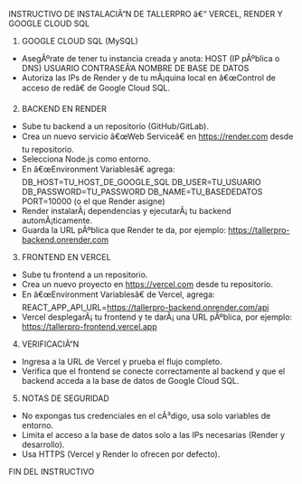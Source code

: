 INSTRUCTIVO DE INSTALACIÃ“N DE TALLERPRO â€“ VERCEL, RENDER Y GOOGLE CLOUD SQL

1. GOOGLE CLOUD SQL (MySQL)
- AsegÃºrate de tener tu instancia creada y anota:
  HOST (IP pÃºblica o DNS)
  USUARIO
  CONTRASEÃ‘A
  NOMBRE DE BASE DE DATOS
- Autoriza las IPs de Render y de tu mÃ¡quina local en â€œControl de acceso de redâ€ de Google Cloud SQL.

2. BACKEND EN RENDER
- Sube tu backend a un repositorio (GitHub/GitLab).
- Crea un nuevo servicio â€œWeb Serviceâ€ en https://render.com desde tu repositorio.
- Selecciona Node.js como entorno.
- En â€œEnvironment Variablesâ€ agrega:
  DB_HOST=TU_HOST_DE_GOOGLE_SQL
  DB_USER=TU_USUARIO
  DB_PASSWORD=TU_PASSWORD
  DB_NAME=TU_BASEDEDATOS
  PORT=10000 (o el que Render asigne)
- Render instalarÃ¡ dependencias y ejecutarÃ¡ tu backend automÃ¡ticamente.
- Guarda la URL pÃºblica que Render te da, por ejemplo:
  https://tallerpro-backend.onrender.com

3. FRONTEND EN VERCEL
- Sube tu frontend a un repositorio.
- Crea un nuevo proyecto en https://vercel.com desde tu repositorio.
- En â€œEnvironment Variablesâ€ de Vercel, agrega:
  REACT_APP_API_URL=https://tallerpro-backend.onrender.com/api
- Vercel desplegarÃ¡ tu frontend y te darÃ¡ una URL pÃºblica, por ejemplo:
  https://tallerpro-frontend.vercel.app

4. VERIFICACIÃ“N
- Ingresa a la URL de Vercel y prueba el flujo completo.
- Verifica que el frontend se conecte correctamente al backend y que el backend acceda a la base de datos de Google Cloud SQL.

5. NOTAS DE SEGURIDAD
- No expongas tus credenciales en el cÃ³digo, usa solo variables de entorno.
- Limita el acceso a la base de datos solo a las IPs necesarias (Render y desarrollo).
- Usa HTTPS (Vercel y Render lo ofrecen por defecto).

FIN DEL INSTRUCTIVO
